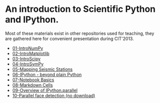 # An introduction to Scientific Python and IPython.

Most of these materials exist in other repositories used for teaching, they are
gathered here for convenient presentation during CIT'2013.

* [01-IntroNumPy](http://nbviewer.ipython.org/url/raw.github.com/fperez/cit2013/master01-IntroNumPy.ipynb)
* [02-IntroMatplotlib](http://nbviewer.ipython.org/url/raw.github.com/fperez/cit2013/master02-IntroMatplotlib.ipynb)
* [03-IntroScipy](http://nbviewer.ipython.org/url/raw.github.com/fperez/cit2013/master03-IntroScipy.ipynb)
* [04-IntroSymPy](http://nbviewer.ipython.org/url/raw.github.com/fperez/cit2013/master04-IntroSymPy.ipynb)
* [05-Mapping Seismic Stations](http://nbviewer.ipython.org/url/raw.github.com/fperez/cit2013/master05-Mapping%20Seismic%20Stations.ipynb)
* [06-IPython - beyond plain Python](http://nbviewer.ipython.org/url/raw.github.com/fperez/cit2013/master06-IPython%20-%20beyond%20plain%20Python.ipynb)
* [07-Notebook Basics](http://nbviewer.ipython.org/url/raw.github.com/fperez/cit2013/master07-Notebook%20Basics.ipynb)
* [08-Markdown Cells](http://nbviewer.ipython.org/url/raw.github.com/fperez/cit2013/master08-Markdown%20Cells.ipynb)
* [09-Overview of IPython.parallel](http://nbviewer.ipython.org/url/raw.github.com/fperez/cit2013/master09-Overview%20of%20IPython.parallel.ipynb)
* [10-Parallel face detection (no download)](http://nbviewer.ipython.org/url/raw.github.com/fperez/cit2013/master10-Parallel%20face%20detection%20%28no%20download%29.ipynb)
